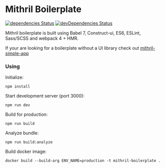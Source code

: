 # Mithril Boilerplate
[![dependencies Status](https://david-dm.org/admiralobvious/mithril-boilerplate/status.svg)](https://david-dm.org/admiralobvious/mithril-boilerplate)
[![devDependencies Status](https://david-dm.org/admiralobvious/mithril-boilerplate/dev-status.svg)](https://david-dm.org/admiralobvious/mithril-boilerplate?type=dev)

Mithril boilerplate is built using Babel 7, Construct-ui, ES6, ESLint, Sass/SCSS and webpack 4 + HMR.

If your are looking for a boilerplate without a UI library check out [mithril-simple-app](https://github.com/admiralobvious/mithril-simple-app)

### Using

Initialize:
```shell script
npm install
```

Start development server (port 3000):
```shell script
npm run dev
```

Build for production:
```shell script
npm run build
```

Analyze bundle:
```shell script
npm run build:analyze
```

Build docker image:
```shell script
docker build --build-arg ENV_NAME=production -t mithril-boilerplate .
```
